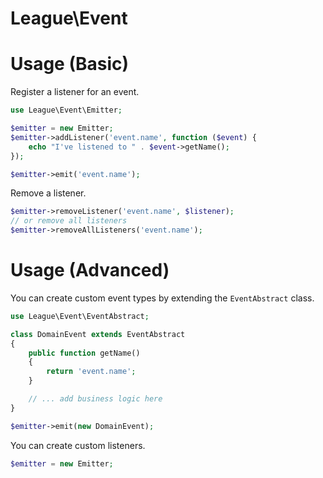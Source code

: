# League\Event

# Usage (Basic)

Register a listener for an event.

```php
use League\Event\Emitter;

$emitter = new Emitter;
$emitter->addListener('event.name', function ($event) {
    echo "I've listened to " . $event->getName();
});

$emitter->emit('event.name');
```

Remove a listener.

```php
$emitter->removeListener('event.name', $listener);
// or remove all listeners
$emitter->removeAllListeners('event.name');
```

# Usage (Advanced)

You can create custom event types by extending the `EventAbstract` class.

```php
use League\Event\EventAbstract;

class DomainEvent extends EventAbstract
{
    public function getName()
    {
        return 'event.name';
    }

    // ... add business logic here
}

$emitter->emit(new DomainEvent);
```

You can create custom listeners.

```php
$emitter = new Emitter;


```
